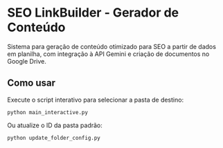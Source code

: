 # SEO LinkBuilder - Gerador de Conteúdo

Sistema para geração de conteúdo otimizado para SEO a partir de dados em planilha, com integração à API Gemini e criação de documentos no Google Drive.

## Como usar

Execute o script interativo para selecionar a pasta de destino:

`
python main_interactive.py
`

Ou atualize o ID da pasta padrão:

`
python update_folder_config.py
`
